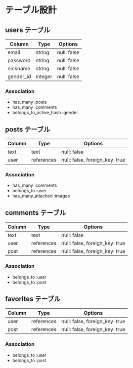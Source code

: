# テーブル設計

## users テーブル

| Column       | Type    | Options     |
| ------------ | ------- | ----------- |
| email        | string  | null: false |
| password     | string  | null: false |
| nickname     | string  | null: false |
| gender_id    | integer | null: false |

### Association

- has_many :posts
- has_many :comments
- belongs_to_active_hash :gender

## posts テーブル

| Column | Type          | Options                        |
| ------ | ------------- | ------------------------------ |
| text   | text          | null: false                    |
| user   | references    | null: false, foreign_key: true |

### Association

- has_many          :comments
- belongs_to        :user
- has_many_attached :images

## comments テーブル

| Column | Type       | Options                        |
| ------ | ---------- | ------------------------------ |
| text   | text       | null: false                    |
| user   | references | null: false, foreign_key: true |
| post   | references | null: false, foreign_key: true |

### Association

- belongs_to :user
- belongs_to :post

## favorites テーブル

| Column | Type       | Options                        |
| ------ | ---------- | ------------------------------ |
| user   | references | null: false, foreign_key: true |
| post   | references | null: false, foreign_key: true |

### Association

- belongs_to :user
- belongs_to :post
